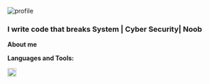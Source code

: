 ![profile](https://user-images.githubusercontent.com/92648859/150339789-ab91a5b4-5713-41ba-b7ea-e71b74c69ebc.gif)

### I write code that breaks System  | Cyber Security| Noob

**About me**


**Languages and Tools:**  

<code><img height="20" src="https://cdn.jsdelivr.net/npm/simple-icons@3.0.1/icons/python.svg"></code>
  
